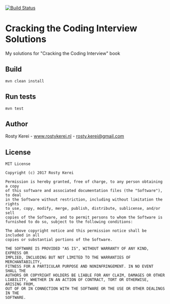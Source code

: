 [![Build Status](https://travis-ci.org/rostykerei/cci.svg?branch=master)](https://travis-ci.org/rostykerei/cci)

# Cracking the Coding Interview Solutions

My solutions for "Cracking the Coding Interview" book

## Build

    mvn clean install
    
## Run tests

    mvn test

## Author

Rosty Kerei - www.rostykerei.nl - <rosty.kerei@gmail.com>


## License

	MIT License
    
    Copyright (c) 2017 Rosty Kerei
    
    Permission is hereby granted, free of charge, to any person obtaining a copy
    of this software and associated documentation files (the "Software"), to deal
    in the Software without restriction, including without limitation the rights
    to use, copy, modify, merge, publish, distribute, sublicense, and/or sell
    copies of the Software, and to permit persons to whom the Software is
    furnished to do so, subject to the following conditions:
    
    The above copyright notice and this permission notice shall be included in all
    copies or substantial portions of the Software.
    
    THE SOFTWARE IS PROVIDED "AS IS", WITHOUT WARRANTY OF ANY KIND, EXPRESS OR
    IMPLIED, INCLUDING BUT NOT LIMITED TO THE WARRANTIES OF MERCHANTABILITY,
    FITNESS FOR A PARTICULAR PURPOSE AND NONINFRINGEMENT. IN NO EVENT SHALL THE
    AUTHORS OR COPYRIGHT HOLDERS BE LIABLE FOR ANY CLAIM, DAMAGES OR OTHER
    LIABILITY, WHETHER IN AN ACTION OF CONTRACT, TORT OR OTHERWISE, ARISING FROM,
    OUT OF OR IN CONNECTION WITH THE SOFTWARE OR THE USE OR OTHER DEALINGS IN THE
    SOFTWARE.